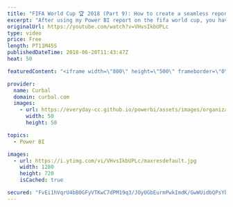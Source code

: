 ```yaml
---
title: "FIFA World Cup 🏆 2018 (Part 9): How to create a seamless report navigation in Power BI"
excerpt: "After using my Power BI report on the fifa world cup, you have asked me how I did the navigation.   For those of you new to the report, here is a summary that includes the download file: https://curbal.com/blog/follow-the-fifa-world-cup-2018-in-power-bi  In this video I will show you the steps as well"
originalUrl: https://youtube.com/watch?v=VHvsIkbUPLc
type: video
price: Free
length: PT11M45S
publishedDateTime: 2018-06-20T11:43:47Z
heat: 50

featuredContent: "<iframe width=\"800\" height=\"500\" frameborder=\"0\" src=\"https://www.youtube.com/embed/VHvsIkbUPLc\" allow=\"accelerometer; autoplay; encrypted-media; gyroscope; picture-in-picture\" allowfullscreen></iframe>"

provider:
  name: Curbal
  domain: curbal.com
  images:
    - url: https://everyday-cc.github.io/powerbi/assets/images/organizations/curbal.com-50x50.jpg
      width: 50
      height: 50

topics:
  - Power BI

images:
  - url: https://i.ytimg.com/vi/VHvsIkbUPLc/maxresdefault.jpg
    width: 1280
    height: 720
    isCached: true

secured: "FvEi1hVqrU4bB0GFyVTKwC7dPM19q3/JOyUGbEurmPwkImdK/GwWUidbQPsYbnwl6v53A6dNEZt8FtdCiQg7hpBcHCSwppAzmSwIkjR4zpbr2Wt2/3V4gDg88Ccu4bs8/Qem6JX3y60ICeqH8TXPmnh2j5OlyIxhPuWfzhi10sjKqmh2swKzlaG8RGwpV1ENbIszc5csfuCSnVzOi4LAjaxgXoXpopkc9syTKxSjdNAq2w7/9JX7/II2hsT0rr7WlZ+X5mHbtgekALY8lWRFP+HBwF/+/hMR1QDq7083fHudFREmg3zMzJ0jhJA1RU/DQ85azTSeLFt3IRrkBIF+4q82aUeZH/J9dxUdDgSFmNE31/xJr+/53z/LW++FhnJmqAdPvZh/9Gbtag+V1CLaZQTXhk7Nw9mmnUEz6A2183g=;CxH/pxXZf773HKC/odzmJA=="
---
```


